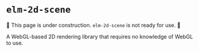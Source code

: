 # `elm-2d-scene`

🚧 This page is under construction. `elm-2d-scene` is not ready for use. 🚧

A WebGL-based 2D rendering library that requires no knowledge of WebGL to use.
